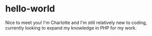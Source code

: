 # hello-world

Nice to meet you! I'm Charlotte and I'm still relatively new to coding, currently looking to expand my knowledge in PHP for my work.
